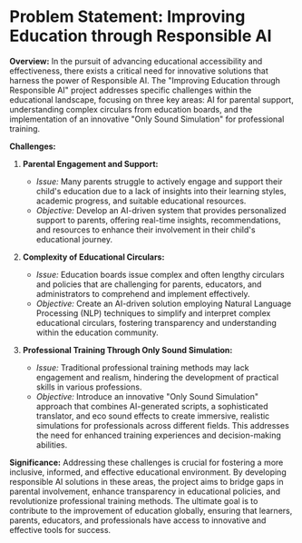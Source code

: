 # Problem Statement: Improving Education through Responsible AI

**Overview:**
In the pursuit of advancing educational accessibility and effectiveness, there exists a critical need for innovative solutions that harness the power of Responsible AI. The "Improving Education through Responsible AI" project addresses specific challenges within the educational landscape, focusing on three key areas: AI for parental support, understanding complex circulars from education boards, and the implementation of an innovative "Only Sound Simulation" for professional training.

**Challenges:**

1. **Parental Engagement and Support:**
   - *Issue:* Many parents struggle to actively engage and support their child's education due to a lack of insights into their learning styles, academic progress, and suitable educational resources.
   - *Objective:* Develop an AI-driven system that provides personalized support to parents, offering real-time insights, recommendations, and resources to enhance their involvement in their child's educational journey.

2. **Complexity of Educational Circulars:**
   - *Issue:* Education boards issue complex and often lengthy circulars and policies that are challenging for parents, educators, and administrators to comprehend and implement effectively.
   - *Objective:* Create an AI-driven solution employing Natural Language Processing (NLP) techniques to simplify and interpret complex educational circulars, fostering transparency and understanding within the education community.

3. **Professional Training Through Only Sound Simulation:**
   - *Issue:* Traditional professional training methods may lack engagement and realism, hindering the development of practical skills in various professions.
   - *Objective:* Introduce an innovative "Only Sound Simulation" approach that combines AI-generated scripts, a sophisticated translator, and eco sound effects to create immersive, realistic simulations for professionals across different fields. This addresses the need for enhanced training experiences and decision-making abilities.

**Significance:**
Addressing these challenges is crucial for fostering a more inclusive, informed, and effective educational environment. By developing responsible AI solutions in these areas, the project aims to bridge gaps in parental involvement, enhance transparency in educational policies, and revolutionize professional training methods. The ultimate goal is to contribute to the improvement of education globally, ensuring that learners, parents, educators, and professionals have access to innovative and effective tools for success.